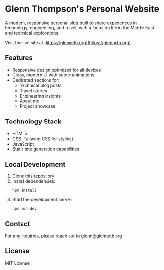 # Glenn Thompson's Personal Website

A modern, responsive personal blog built to share experiences in technology, engineering, and travel, with a focus on life in the Middle East and technical explorations.

Visit the live site at [https://glenneth.org](https://glenneth.org)

## Features
- Responsive design optimized for all devices
- Clean, modern UI with subtle animations
- Dedicated sections for:
  - Technical blog posts
  - Travel stories
  - Engineering insights
  - About me
  - Project showcase

## Technology Stack
- HTML5
- CSS (Tailwind CSS for styling)
- JavaScript
- Static site generation capabilities

## Local Development
1. Clone this repository
2. Install dependencies:
   ```bash
   npm install
   ```
3. Start the development server:
   ```bash
   npm run dev
   ```

## Contact
For any inquiries, please reach out to [glenn@glenneth.org](mailto:glenn@glenneth.org)

## License
MIT License
